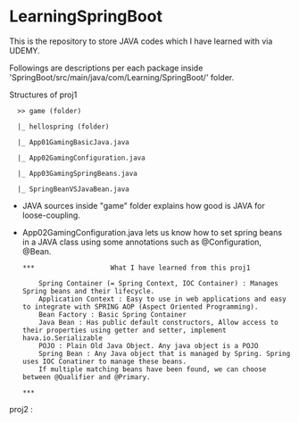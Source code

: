 # LearningSpringBoot

This is the repository to store JAVA codes which I have learned with via UDEMY.

Followings are descriptions per each package inside 'SpringBoot/src/main/java/com/Learning/SpringBoot/' folder.

Structures of proj1 

      >> game (folder)
      
      |_ hellospring (folder)
      
      |_ App01GamingBasicJava.java
      
      |_ App02GamingConfiguration.java
      
      |_ App03GamingSpringBeans.java
      
      |_ SpringBeanVSJavaBean.java

- JAVA sources inside "game" folder explains how good is JAVA for loose-coupling.
- App02GamingConfiguration.java lets us know how to set spring beans in a JAVA class using some annotations such as @Configuration, @Bean.

      ***                   What I have learned from this proj1
  
          Spring Container (= Spring Context, IOC Container) : Manages Spring beans and their lifecycle.
          Application Context : Easy to use in web applications and easy to integrate with SPRING AOP (Aspect Oriented Programming).
          Bean Factory : Basic Spring Container
          Java Bean : Has public default constructors, Allow access to their properties using getter and setter, implement hava.io.Serializable
          POJO : Plain Old Java Object. Any java object is a POJO
          Spring Bean : Any Java object that is managed by Spring. Spring uses IOC Conatiner to manage these beans.
          If multiple matching beans have been found, we can choose between @Qualifier and @Primary.
                                                                                                        ***

proj2 : 
